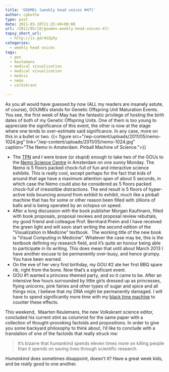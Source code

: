 ```yaml
---
title: 'GOUMEs [weekly head voices #47]'
author: cpbotha
type: post
date: 2011-05-10T21:25:49+00:00
url: /2011/05/10/goumes-weekly-head-voices-47/
topsy_short_url:
  - http://is.gd/4GZpXy
categories:
  - weekly head voices
tags:
  - gou
  - keulemans
  - medical visualisation
  - medical visualization
  - medvis
  - nemo
  - volkskrant

---
```

As you all would have guessed by now (ALL my readers are insanely astute, of course), GOUMEs stands for Genetic Offspring Unit Maturation Events. You see, the first week of May has the fantastic privilege of hosting the birth dates of both of my Genetic Offspring Units. One of them is too young to appreciate the significance of this event, the other is now at the stage where one tends to over-estimate said significance. In any case, more on this in a bullet or two.
{{< figure src="/wp-content/uploads/2011/05/nemo-1024.jpg" link="/wp-content/uploads/2011/05/nemo-1024.jpg" caption="The Nemo in Amsterdam. Pinball Machine of Science.">}} 

  * The [TPN][1] and I were brave (or stupid) enough to take two of the GOUs to the [Nemo Science Centre][2] in Amsterdam on one sunny Monday. The Nemo is 5 floors packed chock-full of fun and interactive science exhibits. This is really cool, except perhaps for the fact that kids of around _that_ age have a maximum attention span of about 5 seconds, in which case the Nemo could also be considered as 5 floors packed chock-full of irresistible distractions. The end result is 5 floors of hyper-active kids bouncing around from exhibit to exhibit, much like a pinball machine that has for some or other reason been filled with zillions of balls and is being operated by an octopus on speed.
  * After a long discussion with the book publisher Morgan Kaufmann, filled with book proposals, proposal reviews and proposal review rebuttals, my good friend and colleague Prof. Bernhard Preim and I have received the green light and will soon start writing the second edition of the “Visualization in Medicine” textbook.  The working title of the new book is “Visual Computing in Medicine”. Whatever the case may be, this is _the_ textbook defining my research field, and it’s quite an honour being able to participate in its writing. This does mean that until about March 2013 I have another excuse to be permanently over-busy, and hence grumpy. You have been warned.
  * On the eve of her very first birthday, my GOU #2 ate her first BBQ spare rib, right from the bone. Now that’s a significant event.
  * GOU #1 wanted a princess-themed party, and so it came to be. After an intensive few hours surrounded by little girls dressed up as princesses, flying unicorns, pink fairies and other types of sugar and spice and all things nice, I believe that my DNA might be permanently damaged. I will have to spend significantly more time with my [black time machine][3] to counter these effects.

This weekend,  Maarten Keulemans, the new Volkskrant science editor, concluded his current stint as columnist for the same paper with a collection of thought-provoking factoids and propositions. In order to give you some backyard philosophy to think about, I’d like to conclude with a translation of one of the factoids that really struck me:

> It’s bizarre that humankind spends eleven times more on killing people than it spends on saving lives through scientific research.

_Humankind_ does sometimes disappoint, doesn’t it? Have a great week kids, and be really good to one another.

 [1]: /about/weekly-head-voices-abbreviations/ "Weekly Head Voices Abbreviations"
 [2]: http://www.e-nemo.nl/ "Nemo Science Centre website"
 [3]: /2010/03/29/weekly-head-voices-19-the-time-travellers-bbq/ "black time machine"
